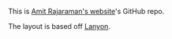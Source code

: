 This is [Amit Rajaraman's website](https://amitrajaraman.github.io/)'s GitHub repo.

The layout is based off [Lanyon](http://lanyon.getpoole.com/).

